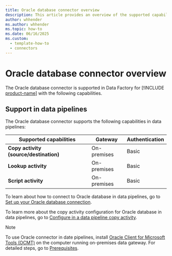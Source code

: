 ```yaml
---
title: Oracle database connector overview
description: This article provides an overview of the supported capabilities of the Oracle database connector.
author: whhender
ms.author: whhender
ms.topic: how-to
ms.date: 06/16/2025
ms.custom:
  - template-how-to
  - connectors
---
```


# Oracle database connector overview

The Oracle database connector is supported in Data Factory for [!INCLUDE [product-name](../includes/product-name.md)] with the following capabilities.

## Support in data pipelines

The Oracle database connector supports the following capabilities in data pipelines:

| Supported capabilities | Gateway | Authentication |
| --- | --- | ---|
| **Copy activity (source/destination)** | On-premises | Basic |
| **Lookup activity** | On-premises | Basic |
| **Script activity** | On-premises | Basic |

To learn about how to connect to Oracle database in data pipelines, go to [Set up your Oracle database connection](connector-oracle-database.md).

To learn more about the copy activity configuration for Oracle database in data pipelines, go to [Configure in a data pipeline copy activity](connector-oracle-database-copy-activity.md).

> [!NOTE]
>To use Oracle connector in date pipelines, install [Oracle Client for Microsoft Tools (OCMT)](https://www.oracle.com/database/technologies/appdev/ocmt.html) on the computer running on-premises data gateway. For detailed steps, go to [Prerequisites](connector-oracle-database.md#prerequisites).
